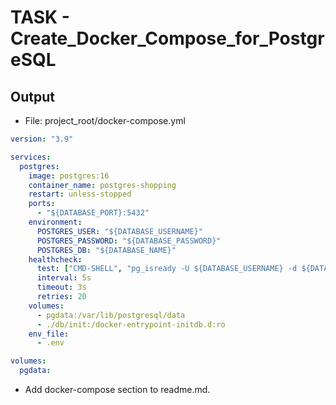 # TASK - Create_Docker_Compose_for_PostgreSQL

## Output



- File: project_root/docker-compose.yml

```yaml
version: "3.9"

services:
  postgres:
    image: postgres:16
    container_name: postgres-shopping
    restart: unless-stopped
    ports:
      - "${DATABASE_PORT}:5432"
    environment:
      POSTGRES_USER: "${DATABASE_USERNAME}"
      POSTGRES_PASSWORD: "${DATABASE_PASSWORD}"
      POSTGRES_DB: "${DATABASE_NAME}"
    healthcheck:
      test: ["CMD-SHELL", "pg_isready -U ${DATABASE_USERNAME} -d ${DATABASE_NAME}"]
      interval: 5s
      timeout: 3s
      retries: 20
    volumes:
      - pgdata:/var/lib/postgresql/data
      - ./db/init:/docker-entrypoint-initdb.d:ro
    env_file:
      - .env

volumes:
  pgdata:

```


- Add docker-compose section to readme.md. 